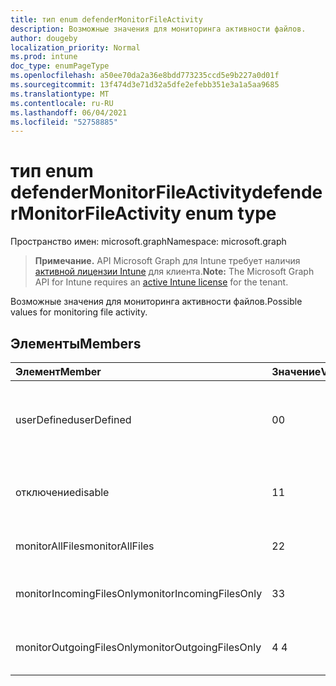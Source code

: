 ```yaml
---
title: тип enum defenderMonitorFileActivity
description: Возможные значения для мониторинга активности файлов.
author: dougeby
localization_priority: Normal
ms.prod: intune
doc_type: enumPageType
ms.openlocfilehash: a50ee70da2a36e8bdd773235ccd5e9b227a0d01f
ms.sourcegitcommit: 13f474d3e71d32a5dfe2efebb351e3a1a5aa9685
ms.translationtype: MT
ms.contentlocale: ru-RU
ms.lasthandoff: 06/04/2021
ms.locfileid: "52758885"
---
```

# <a name="defendermonitorfileactivity-enum-type"></a><span data-ttu-id="e9935-103">тип enum defenderMonitorFileActivity</span><span class="sxs-lookup"><span data-stu-id="e9935-103">defenderMonitorFileActivity enum type</span></span>

<span data-ttu-id="e9935-104">Пространство имен: microsoft.graph</span><span class="sxs-lookup"><span data-stu-id="e9935-104">Namespace: microsoft.graph</span></span>

> <span data-ttu-id="e9935-105">**Примечание.** API Microsoft Graph для Intune требует наличия [активной лицензии Intune](https://go.microsoft.com/fwlink/?linkid=839381) для клиента.</span><span class="sxs-lookup"><span data-stu-id="e9935-105">**Note:** The Microsoft Graph API for Intune requires an [active Intune license](https://go.microsoft.com/fwlink/?linkid=839381) for the tenant.</span></span>

<span data-ttu-id="e9935-106">Возможные значения для мониторинга активности файлов.</span><span class="sxs-lookup"><span data-stu-id="e9935-106">Possible values for monitoring file activity.</span></span>

## <a name="members"></a><span data-ttu-id="e9935-107">Элементы</span><span class="sxs-lookup"><span data-stu-id="e9935-107">Members</span></span>
|<span data-ttu-id="e9935-108">Элемент</span><span class="sxs-lookup"><span data-stu-id="e9935-108">Member</span></span>|<span data-ttu-id="e9935-109">Значение</span><span class="sxs-lookup"><span data-stu-id="e9935-109">Value</span></span>|<span data-ttu-id="e9935-110">Описание</span><span class="sxs-lookup"><span data-stu-id="e9935-110">Description</span></span>|
|:---|:---|:---|
|<span data-ttu-id="e9935-111">userDefined</span><span class="sxs-lookup"><span data-stu-id="e9935-111">userDefined</span></span>|<span data-ttu-id="e9935-112">0</span><span class="sxs-lookup"><span data-stu-id="e9935-112">0</span></span>|<span data-ttu-id="e9935-113">Значение User Defined, значение по умолчанию, без намерения.</span><span class="sxs-lookup"><span data-stu-id="e9935-113">User Defined, default value, no intent.</span></span>|
|<span data-ttu-id="e9935-114">отключение</span><span class="sxs-lookup"><span data-stu-id="e9935-114">disable</span></span>|<span data-ttu-id="e9935-115">1</span><span class="sxs-lookup"><span data-stu-id="e9935-115">1</span></span>|<span data-ttu-id="e9935-116">Отключение активности файлов мониторинга.</span><span class="sxs-lookup"><span data-stu-id="e9935-116">Disable monitoring file activity.</span></span>|
|<span data-ttu-id="e9935-117">monitorAllFiles</span><span class="sxs-lookup"><span data-stu-id="e9935-117">monitorAllFiles</span></span>|<span data-ttu-id="e9935-118">2</span><span class="sxs-lookup"><span data-stu-id="e9935-118">2</span></span>|<span data-ttu-id="e9935-119">Отслеживайте все файлы.</span><span class="sxs-lookup"><span data-stu-id="e9935-119">Monitor all files.</span></span>|
|<span data-ttu-id="e9935-120">monitorIncomingFilesOnly</span><span class="sxs-lookup"><span data-stu-id="e9935-120">monitorIncomingFilesOnly</span></span>|<span data-ttu-id="e9935-121">3</span><span class="sxs-lookup"><span data-stu-id="e9935-121">3</span></span>| <span data-ttu-id="e9935-122">Отслеживайте только входящие файлы.</span><span class="sxs-lookup"><span data-stu-id="e9935-122">Monitor incoming files only.</span></span>|
|<span data-ttu-id="e9935-123">monitorOutgoingFilesOnly</span><span class="sxs-lookup"><span data-stu-id="e9935-123">monitorOutgoingFilesOnly</span></span>|<span data-ttu-id="e9935-124">4 </span><span class="sxs-lookup"><span data-stu-id="e9935-124">4</span></span>|<span data-ttu-id="e9935-125">Отслеживайте только исходяющие файлы.</span><span class="sxs-lookup"><span data-stu-id="e9935-125">Monitor outgoing files only.</span></span>|




